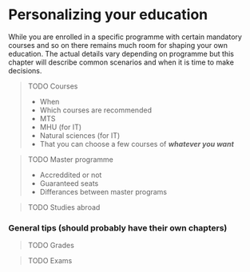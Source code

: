 # Personalizing your education

While you are enrolled in a specific programme with certain mandatory courses and so on there remains much room for shaping your own education. The actual details vary depending on programme but this chapter will describe common scenarios and when it is time to make decisions.

> TODO Courses
>
> - When
> - Which courses are recommended
> - MTS
> - MHU (for IT)
> - Natural sciences (for IT)
> - That you can choose a few courses of **_whatever you want_**

> TODO Master programme
>
> - Accreddited or not
> - Guaranteed seats
> - Differances between master programs

> TODO Studies abroad

### General tips (should probably have their own chapters)

> TODO Grades

> TODO Exams
